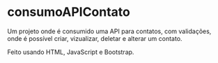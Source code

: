 # consumoAPIContato
Um projeto onde é consumido uma API para contatos, com validações, onde é possível criar, vizualizar, deletar e alterar um contato.

Feito usando HTML, JavaScript e Bootstrap.
